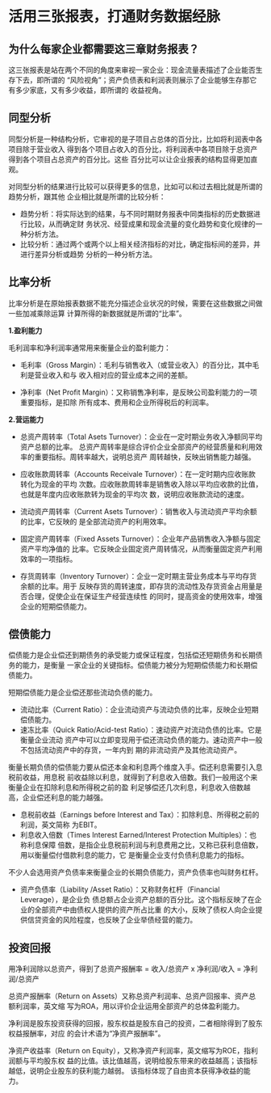 # 活用三张报表，打通财务数据经脉

## 为什么每家企业都需要这三章财务报表？

这三张报表是站在两个不同的角度来审视一家企业：现金流量表描述了企业能否生存下去，即所谓的
“风险视角”；资产负债表和利润表则展示了企业能够生存那它有多少家底，又有多少收益，即所谓的
收益视角。

## 同型分析

同型分析是一种结构分析，它审视的是子项目占总体的百分比，比如将利润表中各项目除于营业收入
得到各个项目占收入的百分比，将利润表中各项目除于总资产得到各个项目占总资产的百分比。这些
百分比可以让企业报表的结构显得更加直观。

对同型分析的结果进行比较可以获得更多的信息，比如可以和过去相比就是所谓的趋势分析，跟其他
企业相比就是所谓的比较分析：

- 趋势分析：将实际达到的结果，与不同时期财务报表中同类指标的历史数据进行比较，从而确定财
务状况、经营成果和现金流量的变化趋势和变化规律的一种分析方法。
- 比较分析：通过两个或两个以上相关经济指标的对比，确定指标间的差异，并进行差异分析或趋势
分析的一种分析方法。

## 比率分析

比率分析是在原始报表数据不能充分描述企业状况的时候，需要在这些数据之间做一些加减乘除运算
计算所得的新数据就是所谓的“比率”。

**1.盈利能力**

毛利润率和净利润率通常用来衡量企业的盈利能力：

- 毛利率（Gross Margin）：毛利与销售收入（或营业收入）的百分比，其中毛利是营业收入和与
收入相对应的营业成本之间的差额。

- 净利率（Net Profit Margin）：又称销售净利率，是反映公司盈利能力的一项重要指标，是扣除
所有成本、费用和企业所得税后的利润率。

**2.营运能力**

- 总资产周转率（Total Asets Turnover）：企业在一定时期业务收入净额同平均资产总额的比率。
总资产周转率是综合评价企业全部资产的经营质量和利用效率的重要指标。周转率越大，说明总资产
周转越快，反映出销售能力越强。

- 应收账款周转率（Accounts Receivale Turnover）：在一定时期内应收账款转化为现金的平均
次数。应收账款周转率是销售收入除以平均应收款的比值，也就是年度内应收账款转为现金的平均次
数，说明应收账款流动的速度。

- 流动资产周转率（Current Asets Turnover）：销售收入与流动资产平均余额的比率，它反映的
是全部流动资产的利用效率。

- 固定资产周转率（Fixed Assets Turnover）：企业年产品销售收入净额与固定资产平均净值的
比率。它反映企业固定资产周转情况，从而衡量固定资产利用效率的一项指标。

- 存货周转率（Inventory Turnover）：企业一定时期主营业务成本与平均存货余额的比率。用于
反映存货的周转速度，即存货的流动性及存货资金占用量是否合理，促使企业在保证生产经营连续性
的同时，提高资金的使用效率，增强企业的短期偿债能力。

## 偿债能力

偿债能力是企业偿还到期债务的承受能力或保证程度，包括偿还短期债务和长期债务的能力，是衡量
一家企业的关键指标。偿债能力被分为短期偿债能力和长期偿债能力。

短期偿债能力是企业偿还那些流动负债的能力。

- 流动比率（Current Ratio）：企业流动资产与流动负债的比率，反映企业短期偿债能力。
- 速冻比率（Quick Ratio/Acid-test Ratio）：速动资产对流动负债的比率。它是衡量企业流动
资产中可以立即变现用于偿还流动负债的能力。速动资产中一般不包括流动资产中的存货，一年内到
期的非流动资产及其他流动资产。

衡量长期负债的偿债能力要从偿还本金和利息两个维度入手。偿还利息需要引入息税前收益，用息税
前收益除以利息，就得到了利息收入倍数。我们一般用这个来衡量企业在扣除利息和所得税之前的盈
利足够偿还几次利息，利息收入倍数越高，企业偿还利息的能力越强。

- 息税前收益（Earnings before Interest and Tax）：扣除利息、所得税之前的利润，英文简称
为EBIT。
- 利息收入倍数（Times Interest Earned/Interest Protection Multiples）：也称利息保障
倍数，是指企业息税前利润与利息费用之比，又称已获利息倍数，用以衡量偿付借款利息的能力，它
是衡量企业支付负债利息能力的指标。

不少人会选用资产负债率来衡量企业的长期负债能力，资产负债率也叫财务杠杆。

- 资产负债率（Liability /Asset Ratio）：又称财务杠杆（Financial Leverage），是企业负
债总额占企业资产总额的百分比。这个指标反映了在企业的全部资产中由债权人提供的资产所占比重
的大小，反映了债权人向企业提供信贷资金的风险程度，也反映了企业举债经营的能力。

## 投资回报

用净利润除以总资产，得到了总资产报酬率 = 收入/总资产 x 净利润/收入 = 净利润/总资产

总资产报酬率（Return on Assets）又称总资产利润率、总资产回报率、资产总额利润率，英文缩
写为ROA，用以评价企业运用全部资产的总体盈利能力。

净利润是股东投资获得的回报，股东权益是股东自己的投资，二者相除得到了股东权益报酬率，对应
的会计术语为“净资产报酬率”。

净资产收益率（Return on Equity），又称净资产利润率，英文缩写为ROE，指利润额与平均股东权
益的比值。该比值越高，说明给股东带来的收益越高；该指标越低，说明企业股东的获利能力越弱。
该指标体现了自由资本获得净收益的能力。
